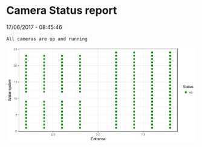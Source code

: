 Camera Status report
================
17/06/2017 - 08:45:46

    All cameras are up and running

![](camreport_files/figure-markdown_github/unnamed-chunk-2-1.png)
